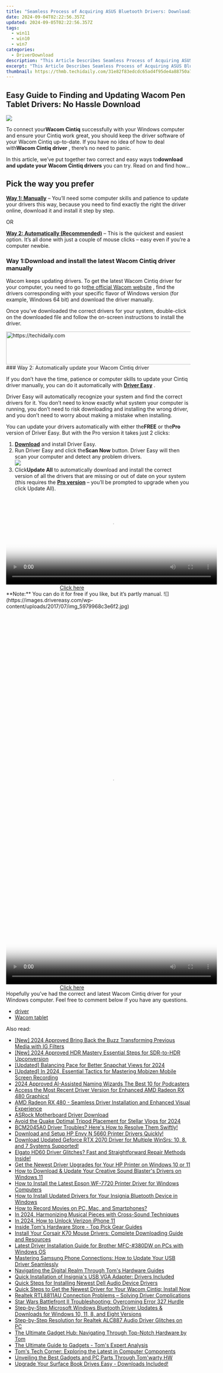 ```yaml
---
title: "Seamless Process of Acquiring ASUS Bluetooth Drivers: Downloading & Updating Tutorials"
date: 2024-09-04T02:22:56.357Z
updated: 2024-09-05T02:22:56.357Z
tags:
  - win11
  - win10
  - win7
categories:
  - DriverDownload
description: "This Article Describes Seamless Process of Acquiring ASUS Bluetooth Drivers: Downloading & Updating Tutorials"
excerpt: "This Article Describes Seamless Process of Acquiring ASUS Bluetooth Drivers: Downloading & Updating Tutorials"
thumbnail: https://thmb.techidaily.com/31e82f83edcdc65ad4f95de4a88750a749956ca58ec25424a7976e33fcb26a46.jpg
---
```


## Easy Guide to Finding and Updating Wacom Pen Tablet Drivers: No Hassle Download

![](https://images.drivereasy.com/wp-content/uploads/2018/08/img_5b7401e2789de.jpg)

 To connect your**Wacom Cintiq** successfully with your Windows computer and ensure your Cintiq work great, you should keep the driver software of your Wacom Cintiq up-to-date. If you have no idea of how to deal with**Wacom Cintiq driver** , there’s no need to panic.

 In this article, we’ve put together two correct and easy ways to**download and update your Wacom Cintiq drivers** you can try. Read on and find how…

## Pick the way you prefer

[**Way 1: Manually**](https://tools.techidaily.com/drivereasy/download/) – You’ll need some computer skills and patience to update your drivers this way, because you need to find exactly the right the driver online, download it and install it step by step.

OR

[**Way 2: Automatically (Recommended)**](https://www.drivereasy.com/knowledge/wacom-cintiq-driver-download-update-easily/#w2) – This is the quickest and easiest option. It’s all done with just a couple of mouse clicks – easy even if you’re a computer newbie.

### Way 1:Download and install the latest Wacom Cintiq driver manually

 Wacom keeps updating drivers. To get the latest Wacom Cintiq driver for your computer, you need to go to[the official Wacom website](https://www.wacom.com/en-ru) , find the drivers corresponding with your specific flavor of Windows version (for example, Windows 64 bit) and download the driver manually.

 Once you’ve downloaded the correct drivers for your system, double-click on the downloaded file and follow the on-screen instructions to install the driver.

<!-- affiliate ads begin -->
<a href="https://appsumo.8odi.net/c/5597632/2052060/7443" target="_top" id="2052060">
  <img src="//a.impactradius-go.com/display-ad/7443-2052060" border="0" alt="https://techidaily.com" width="728" height="90"/>
</a>
<img height="0" width="0" src="https://appsumo.8odi.net/i/5597632/2052060/7443" style="position:absolute;visibility:hidden;" border="0" />
<!-- affiliate ads end -->
### Way 2: Automatically update your Wacom Cintiq driver

 If you don’t have the time, patience or computer skills to update your Cintiq driver manually, you can do it automatically with **[Driver Easy](https://tools.techidaily.com/drivereasy/download/)**  .

 Driver Easy will automatically recognize your system and find the correct drivers for it. You don’t need to know exactly what system your computer is running, you don’t need to risk downloading and installing the wrong driver, and you don’t need to worry about making a mistake when installing.

 You can update your drivers automatically with either the**FREE** or the**Pro** version of Driver Easy. But with the Pro version it takes just 2 clicks:

1. **[Download](https://tools.techidaily.com/drivereasy/download/)**  and install Driver Easy.
2. Run Driver Easy and click the**Scan Now** button. Driver Easy will then scan your computer and detect any problem drivers.  
![](https://images.drivereasy.com/wp-content/uploads/2017/07/img_59798dde43f6e.jpg)
3. Click**Update All** to automatically download and install the correct version of all the drivers that are missing or out of date on your system (this requires the **[Pro version](https://tools.techidaily.com/drivereasy/download/)**  – you’ll be prompted to upgrade when you click Update All).  
<!-- affiliate ads begin -->
<span id="1982596">
					<video width="576" height="240" style="cursor:pointer"
           poster="//a.impactradius-go.com/display-clicktoplayimage/1982596.png"
           onclick="if(!this.playClicked){this.play();this.setAttribute('controls',true);this.playClicked=true;}">
	   <source src="//a.impactradius-go.com/display-ad/22993-1982596">
	   <img src="//a.impactradius-go.com/display-clicktoplayimage/1982596.png" style="border: none; height: 100%; width: 100%; object-fit: contain">
	</video>
	<div style="width:360px;text-align:center"><a href="javascript:window.open(decodeURIComponent('https%3A%2F%2Fhomestyler.sjv.io%2Fc%2F5597632%2F1982596%2F22993'), '_blank');void(0);">Click here</a></div>
</span>
<img height="0" width="0" src="https://imp.pxf.io/i/5597632/1982596/22993" style="position:absolute;visibility:hidden;" border="0" />
<!-- affiliate ads end -->
**Note:** You can do it for free if you like, but it’s partly manual.  
![](https://images.drivereasy.com/wp-content/uploads/2017/07/img_5979968c3e6f2.jpg)

<!-- affiliate ads begin -->
<span id="2127886">
					<video width="576" height="1024" style="cursor:pointer"
           poster="//a.impactradius-go.com/display-clicktoplayimage/2127886.png"
           onclick="if(!this.playClicked){this.play();this.setAttribute('controls',true);this.playClicked=true;}">
	   <source src="//a.impactradius-go.com/display-ad/18498-2127886">
	   <img src="//a.impactradius-go.com/display-clicktoplayimage/2127886.png" style="border: none; height: 100%; width: 100%; object-fit: contain">
	</video>
	<div style="width:360px;text-align:center"><a href="javascript:window.open(decodeURIComponent('https%3A%2F%2Funicoeye.pxf.io%2Fc%2F5597632%2F2127886%2F18498'), '_blank');void(0);">Click here</a></div>
</span>
<img height="0" width="0" src="https://imp.pxf.io/i/5597632/2127886/18498" style="position:absolute;visibility:hidden;" border="0" />
<!-- affiliate ads end -->
 Hopefully you’ve had the correct and latest Wacom Cintiq driver for your Windows computer. Feel free to comment below if you have any questions.

* [driver](https://tools.techidaily.com/drivereasy/download/)
* [Wacom tablet](https://tools.techidaily.com/drivereasy/download/)

<ins class="adsbygoogle"
     style="display:block"
     data-ad-format="autorelaxed"
     data-ad-client="ca-pub-7571918770474297"
     data-ad-slot="1223367746"></ins>



<ins class="adsbygoogle"
     style="display:block"
     data-ad-client="ca-pub-7571918770474297"
     data-ad-slot="8358498916"
     data-ad-format="auto"
     data-full-width-responsive="true"></ins>

<span class="atpl-alsoreadstyle">Also read:</span>
<div><ul>
<li><a href="https://instagram-videos.techidaily.com/new-2024-approved-bring-back-the-buzz-transforming-previous-media-with-ig-filters/"><u>[New] 2024 Approved  Bring Back the Buzz  Transforming Previous Media with IG Filters</u></a></li>
<li><a href="https://fox-http.techidaily.com/new-2024-approved-hdr-mastery-essential-steps-for-sdr-to-hdr-upconversion/"><u>[New] 2024 Approved  HDR Mastery  Essential Steps for SDR-to-HDR Upconversion</u></a></li>
<li><a href="https://snapchat-videos.techidaily.com/updated-balancing-pace-for-better-snapchat-views-for-2024/"><u>[Updated] Balancing Pace for Better Snapchat Views for 2024</u></a></li>
<li><a href="https://video-screen-grab.techidaily.com/updated-in-2024-essential-tactics-for-mastering-mobizen-mobile-screen-recording/"><u>[Updated] In 2024, Essential Tactics for Mastering Mobizen Mobile Screen Recording</u></a></li>
<li><a href="https://extra-tips.techidaily.com/2024-approved-ai-assisted-naming-wizards-the-best-10-for-podcasters/"><u>2024 Approved  AI-Assisted Naming Wizards  The Best 10 for Podcasters</u></a></li>
<li><a href="https://hardware-help.techidaily.com/access-the-most-recent-driver-version-for-enhanced-amd-radeon-rx-480-graphics/"><u>Access the Most Recent Driver Version for Enhanced AMD Radeon RX 480 Graphics!</u></a></li>
<li><a href="https://hardware-help.techidaily.com/amd-radeon-rx-480-seamless-driver-installation-and-enhanced-visual-experience/"><u>AMD Radeon RX 480 - Seamless Driver Installation and Enhanced Visual Experience</u></a></li>
<li><a href="https://hardware-help.techidaily.com/asrock-motherboard-driver-download/"><u>ASRock Motherboard Driver Download</u></a></li>
<li><a href="https://youtube-clips.techidaily.com/avoid-the-quake-optimal-tripod-placement-for-stellar-vlogs-for-2024/"><u>Avoid the Quake  Optimal Tripod Placement for Stellar Vlogs for 2024</u></a></li>
<li><a href="https://hardware-help.techidaily.com/bcm2045a0-driver-troubles-heres-how-to-resolve-them-swiftly/"><u>BCM2045A0 Driver Troubles? Here's How to Resolve Them Swiftly!</u></a></li>
<li><a href="https://hardware-help.techidaily.com/download-and-setup-hp-envy-n-5660-printer-drivers-quickly/"><u>Download and Setup HP Envy N 5660 Printer Drivers Quickly!</u></a></li>
<li><a href="https://hardware-help.techidaily.com/download-updated-geforce-rtx-2070-driver-for-multiple-winsrs-10-8-and-7-systems-supported/"><u>Download Updated Geforce RTX 2070 Driver for Multiple WinSrs: 10, 8, and 7 Systems Supported!</u></a></li>
<li><a href="https://hardware-help.techidaily.com/1722955305014-elgato-hd60-driver-glitches-fast-and-straightforward-repair-methods-inside/"><u>Elgato HD60 Driver Glitches? Fast and Straightforward Repair Methods Inside!</u></a></li>
<li><a href="https://hardware-help.techidaily.com/get-the-newest-driver-upgrades-for-your-hp-printer-on-windows-10-or-11/"><u>Get the Newest Driver Upgrades for Your HP Printer on Windows 10 or 11</u></a></li>
<li><a href="https://hardware-help.techidaily.com/how-to-download-and-update-your-creative-sound-blasters-drivers-on-windows-11/"><u>How to Download & Update Your Creative Sound Blaster's Drivers on Windows 11</u></a></li>
<li><a href="https://hardware-help.techidaily.com/how-to-install-the-latest-epson-wf-7720-printer-driver-for-windows-computers/"><u>How to Install the Latest Epson WF-7720 Printer Driver for Windows Computers</u></a></li>
<li><a href="https://hardware-help.techidaily.com/how-to-install-updated-drivers-for-your-insignia-bluetooth-device-in-windows/"><u>How to Install Updated Drivers for Your Insignia Bluetooth Device in Windows</u></a></li>
<li><a href="https://screen-mirroring-recording.techidaily.com/how-to-record-movies-on-pc-mac-and-smartphones/"><u>How to Record Movies on PC, Mac, and Smartphones?</u></a></li>
<li><a href="https://article-helps.techidaily.com/in-2024-harmonizing-musical-pieces-with-cross-sound-techniques/"><u>In 2024, Harmonizing Musical Pieces with Cross-Sound Techniques</u></a></li>
<li><a href="https://sim-unlock.techidaily.com/in-2024-how-to-unlock-verizon-iphone-11-by-drfone-ios/"><u>In 2024, How to Unlock Verizon iPhone 11</u></a></li>
<li><a href="https://hardware-help.techidaily.com/inside-toms-hardware-store-top-pick-gear-guides/"><u>Inside Tom's Hardware Store - Top Pick Gear Guides</u></a></li>
<li><a href="https://hardware-help.techidaily.com/install-your-corsair-k70-mouse-drivers-complete-downloading-guide-and-resources/"><u>Install Your Corsair K70 Mouse Drivers: Complete Downloading Guide and Resources</u></a></li>
<li><a href="https://hardware-help.techidaily.com/latest-driver-installation-guide-for-brother-mfc-380dw-on-pcs-with-windows-os/"><u>Latest Driver Installation Guide for Brother MFC-#380DW on PCs with Windows OS</u></a></li>
<li><a href="https://hardware-help.techidaily.com/mastering-samsung-phone-connections-how-to-update-your-usb-driver-seamlessly/"><u>Mastering Samsung Phone Connections: How to Update Your USB Driver Seamlessly</u></a></li>
<li><a href="https://hardware-help.techidaily.com/navigating-the-digital-realm-through-toms-hardware-guides/"><u>Navigating the Digital Realm Through Tom's Hardware Guides</u></a></li>
<li><a href="https://hardware-help.techidaily.com/quick-installation-of-insignias-usb-vga-adapter-drivers-included/"><u>Quick Installation of Insignia's USB VGA Adapter: Drivers Included</u></a></li>
<li><a href="https://hardware-help.techidaily.com/quick-steps-for-installing-newest-dell-audio-device-drivers/"><u>Quick Steps for Installing Newest Dell Audio Device Drivers</u></a></li>
<li><a href="https://hardware-help.techidaily.com/quick-steps-to-get-the-newest-driver-for-your-wacom-cintiq-install-now/"><u>Quick Steps to Get the Newest Driver for Your Wacom Cintiq: Install Now</u></a></li>
<li><a href="https://hardware-help.techidaily.com/realtek-rtl8811au-connection-problems-solving-driver-complications/"><u>Realtek RTL8811AU Connection Problems – Solving Driver Complications</u></a></li>
<li><a href="https://win-answers.techidaily.com/star-wars-battlefront-ii-troubleshooting-overcoming-error-327-hurdle/"><u>Star Wars Battlefront II Troubleshooting: Overcoming Error 327 Hurdle</u></a></li>
<li><a href="https://hardware-help.techidaily.com/step-by-step-microsoft-windows-bluetooth-driver-updates-and-downloads-for-windows-10-11-8-and-eight-versions/"><u>Step-by-Step Microsoft Windows Bluetooth Driver Updates & Downloads for Windows 10, 11, 8, and Eight Versions</u></a></li>
<li><a href="https://hardware-help.techidaily.com/step-by-step-resolution-for-realtek-alc887-audio-driver-glitches-on-pc/"><u>Step-by-Step Resolution for Realtek ALC887 Audio Driver Glitches on PC</u></a></li>
<li><a href="https://hardware-help.techidaily.com/the-ultimate-gadget-hub-navigating-through-top-notch-hardware-by-tom/"><u>The Ultimate Gadget Hub: Navigating Through Top-Notch Hardware by Tom</u></a></li>
<li><a href="https://hardware-help.techidaily.com/the-ultimate-guide-to-gadgets-toms-expert-analysis/"><u>The Ultimate Guide to Gadgets - Tom's Expert Analysis</u></a></li>
<li><a href="https://hardware-help.techidaily.com/toms-tech-corner-exploring-the-latest-in-computer-components/"><u>Tom's Tech Corner: Exploring the Latest in Computer Components</u></a></li>
<li><a href="https://hardware-help.techidaily.com/unveiling-the-best-gadgets-and-pc-parts-through-tomwarty-hw/"><u>Unveiling the Best Gadgets and PC Parts Through Tom'warty HW</u></a></li>
<li><a href="https://hardware-help.techidaily.com/upgrade-your-surface-book-drives-easy-downloads-included/"><u>Upgrade Your Surface Book Drives Easy - Downloads Included!</u></a></li>
</ul></div>
